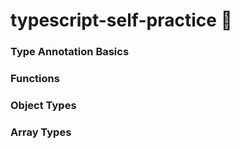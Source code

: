# typescript-self-practice :mechanical_arm:

### Type Annotation Basics 
### Functions
### Object Types
### Array Types
